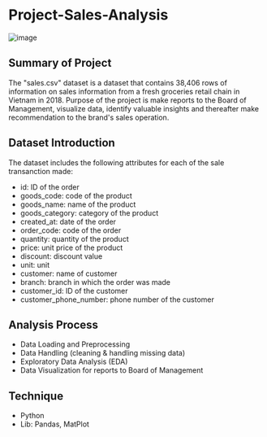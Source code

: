 # Project-Sales-Analysis
![image](https://github.com/ngoclinhtran911/Project-Soi-Bien-Sales-Analysis/assets/165343651/cbc14883-68ca-4b6a-8de6-36c9a127e6e7)


## Summary of Project
The "sales.csv" dataset is a dataset that contains 38,406 rows of information on sales information from a fresh groceries retail chain in Vietnam in 2018. 
Purpose of the project is make reports to the Board of Management, visualize data, identify valuable insights and thereafter make recommendation to the brand's sales operation.

## Dataset Introduction
The dataset includes the following attributes for each of the sale transanction made:
- id: ID of the order
- goods_code: code of the product
- goods_name: name of the product
- goods_category: category of the product
- created_at: date of the order
- order_code: code of the order
- quantity: quantity of the product
- price: unit price of the product
- discount: discount value
- unit: unit
- customer: name of customer
- branch: branch in which the order was made
- customer_id: ID of the customer
- customer_phone_number: phone number of the customer


## Analysis Process 
- Data Loading and Preprocessing
- Data Handling (cleaning & handling missing data)
- Exploratory Data Analysis (EDA)
- Data Visualization for reports to Board of Management

## Technique
- Python
- Lib: Pandas, MatPlot
